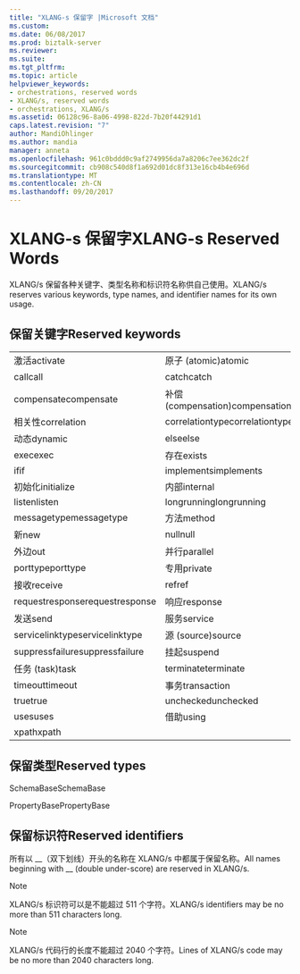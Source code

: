 ```yaml
---
title: "XLANG-s 保留字 |Microsoft 文档"
ms.custom: 
ms.date: 06/08/2017
ms.prod: biztalk-server
ms.reviewer: 
ms.suite: 
ms.tgt_pltfrm: 
ms.topic: article
helpviewer_keywords:
- orchestrations, reserved words
- XLANG/s, reserved words
- orchestrations, XLANG/s
ms.assetid: 06128c96-8a06-4998-822d-7b20f44291d1
caps.latest.revision: "7"
author: MandiOhlinger
ms.author: mandia
manager: anneta
ms.openlocfilehash: 961c0bddd0c9af2749956da7a8206c7ee362dc2f
ms.sourcegitcommit: cb908c540d8f1a692d01dc8f313e16cb4b4e696d
ms.translationtype: MT
ms.contentlocale: zh-CN
ms.lasthandoff: 09/20/2017
---
```

# <a name="xlang-s-reserved-words"></a><span data-ttu-id="7b21e-102">XLANG-s 保留字</span><span class="sxs-lookup"><span data-stu-id="7b21e-102">XLANG-s Reserved Words</span></span>
<span data-ttu-id="7b21e-103">XLANG/s 保留各种关键字、类型名称和标识符名称供自己使用。</span><span class="sxs-lookup"><span data-stu-id="7b21e-103">XLANG/s reserves various keywords, type names, and identifier names for its own usage.</span></span>  
  
## <a name="reserved-keywords"></a><span data-ttu-id="7b21e-104">保留关键字</span><span class="sxs-lookup"><span data-stu-id="7b21e-104">Reserved keywords</span></span>  
  
||||  
|-|-|-|  
|<span data-ttu-id="7b21e-105">激活</span><span class="sxs-lookup"><span data-stu-id="7b21e-105">activate</span></span>|<span data-ttu-id="7b21e-106">原子 (atomic)</span><span class="sxs-lookup"><span data-stu-id="7b21e-106">atomic</span></span>|<span data-ttu-id="7b21e-107">body</span><span class="sxs-lookup"><span data-stu-id="7b21e-107">body</span></span>|  
|<span data-ttu-id="7b21e-108">call</span><span class="sxs-lookup"><span data-stu-id="7b21e-108">call</span></span>|<span data-ttu-id="7b21e-109">catch</span><span class="sxs-lookup"><span data-stu-id="7b21e-109">catch</span></span>|<span data-ttu-id="7b21e-110">已选中</span><span class="sxs-lookup"><span data-stu-id="7b21e-110">checked</span></span>|  
|<span data-ttu-id="7b21e-111">compensate</span><span class="sxs-lookup"><span data-stu-id="7b21e-111">compensate</span></span>|<span data-ttu-id="7b21e-112">补偿 (compensation)</span><span class="sxs-lookup"><span data-stu-id="7b21e-112">compensation</span></span>|<span data-ttu-id="7b21e-113">construct</span><span class="sxs-lookup"><span data-stu-id="7b21e-113">construct</span></span>|  
|<span data-ttu-id="7b21e-114">相关性</span><span class="sxs-lookup"><span data-stu-id="7b21e-114">correlation</span></span>|<span data-ttu-id="7b21e-115">correlationtype</span><span class="sxs-lookup"><span data-stu-id="7b21e-115">correlationtype</span></span>|<span data-ttu-id="7b21e-116">delay</span><span class="sxs-lookup"><span data-stu-id="7b21e-116">delay</span></span>|  
|<span data-ttu-id="7b21e-117">动态</span><span class="sxs-lookup"><span data-stu-id="7b21e-117">dynamic</span></span>|<span data-ttu-id="7b21e-118">else</span><span class="sxs-lookup"><span data-stu-id="7b21e-118">else</span></span>|<span data-ttu-id="7b21e-119">异常</span><span class="sxs-lookup"><span data-stu-id="7b21e-119">exceptions</span></span>|  
|<span data-ttu-id="7b21e-120">exec</span><span class="sxs-lookup"><span data-stu-id="7b21e-120">exec</span></span>|<span data-ttu-id="7b21e-121">存在</span><span class="sxs-lookup"><span data-stu-id="7b21e-121">exists</span></span>|<span data-ttu-id="7b21e-122">false</span><span class="sxs-lookup"><span data-stu-id="7b21e-122">false</span></span>|  
|<span data-ttu-id="7b21e-123">if</span><span class="sxs-lookup"><span data-stu-id="7b21e-123">if</span></span>|<span data-ttu-id="7b21e-124">implements</span><span class="sxs-lookup"><span data-stu-id="7b21e-124">implements</span></span>|<span data-ttu-id="7b21e-125">in</span><span class="sxs-lookup"><span data-stu-id="7b21e-125">in</span></span>|  
|<span data-ttu-id="7b21e-126">初始化</span><span class="sxs-lookup"><span data-stu-id="7b21e-126">initialize</span></span>|<span data-ttu-id="7b21e-127">内部</span><span class="sxs-lookup"><span data-stu-id="7b21e-127">internal</span></span>|<span data-ttu-id="7b21e-128">link</span><span class="sxs-lookup"><span data-stu-id="7b21e-128">link</span></span>|  
|<span data-ttu-id="7b21e-129">listen</span><span class="sxs-lookup"><span data-stu-id="7b21e-129">listen</span></span>|<span data-ttu-id="7b21e-130">longrunning</span><span class="sxs-lookup"><span data-stu-id="7b21e-130">longrunning</span></span>|<span data-ttu-id="7b21e-131">message</span><span class="sxs-lookup"><span data-stu-id="7b21e-131">message</span></span>|  
|<span data-ttu-id="7b21e-132">messagetype</span><span class="sxs-lookup"><span data-stu-id="7b21e-132">messagetype</span></span>|<span data-ttu-id="7b21e-133">方法</span><span class="sxs-lookup"><span data-stu-id="7b21e-133">method</span></span>|<span data-ttu-id="7b21e-134">module</span><span class="sxs-lookup"><span data-stu-id="7b21e-134">module</span></span>|  
|<span data-ttu-id="7b21e-135">新</span><span class="sxs-lookup"><span data-stu-id="7b21e-135">new</span></span>|<span data-ttu-id="7b21e-136">null</span><span class="sxs-lookup"><span data-stu-id="7b21e-136">null</span></span>|<span data-ttu-id="7b21e-137">oneway</span><span class="sxs-lookup"><span data-stu-id="7b21e-137">oneway</span></span>|  
|<span data-ttu-id="7b21e-138">外边</span><span class="sxs-lookup"><span data-stu-id="7b21e-138">out</span></span>|<span data-ttu-id="7b21e-139">并行</span><span class="sxs-lookup"><span data-stu-id="7b21e-139">parallel</span></span>|<span data-ttu-id="7b21e-140">port</span><span class="sxs-lookup"><span data-stu-id="7b21e-140">port</span></span>|  
|<span data-ttu-id="7b21e-141">porttype</span><span class="sxs-lookup"><span data-stu-id="7b21e-141">porttype</span></span>|<span data-ttu-id="7b21e-142">专用</span><span class="sxs-lookup"><span data-stu-id="7b21e-142">private</span></span>|<span data-ttu-id="7b21e-143">public</span><span class="sxs-lookup"><span data-stu-id="7b21e-143">public</span></span>|  
|<span data-ttu-id="7b21e-144">接收</span><span class="sxs-lookup"><span data-stu-id="7b21e-144">receive</span></span>|<span data-ttu-id="7b21e-145">ref</span><span class="sxs-lookup"><span data-stu-id="7b21e-145">ref</span></span>|<span data-ttu-id="7b21e-146">request</span><span class="sxs-lookup"><span data-stu-id="7b21e-146">request</span></span>|  
|<span data-ttu-id="7b21e-147">requestresponse</span><span class="sxs-lookup"><span data-stu-id="7b21e-147">requestresponse</span></span>|<span data-ttu-id="7b21e-148">响应</span><span class="sxs-lookup"><span data-stu-id="7b21e-148">response</span></span>|<span data-ttu-id="7b21e-149">作用域</span><span class="sxs-lookup"><span data-stu-id="7b21e-149">scope</span></span>|  
|<span data-ttu-id="7b21e-150">发送</span><span class="sxs-lookup"><span data-stu-id="7b21e-150">send</span></span>|<span data-ttu-id="7b21e-151">服务</span><span class="sxs-lookup"><span data-stu-id="7b21e-151">service</span></span>|<span data-ttu-id="7b21e-152">servicelink</span><span class="sxs-lookup"><span data-stu-id="7b21e-152">servicelink</span></span>|  
|<span data-ttu-id="7b21e-153">servicelinktype</span><span class="sxs-lookup"><span data-stu-id="7b21e-153">servicelinktype</span></span>|<span data-ttu-id="7b21e-154">源 (source)</span><span class="sxs-lookup"><span data-stu-id="7b21e-154">source</span></span>|<span data-ttu-id="7b21e-155">succeeded</span><span class="sxs-lookup"><span data-stu-id="7b21e-155">succeeded</span></span>|  
|<span data-ttu-id="7b21e-156">suppressfailure</span><span class="sxs-lookup"><span data-stu-id="7b21e-156">suppressfailure</span></span>|<span data-ttu-id="7b21e-157">挂起</span><span class="sxs-lookup"><span data-stu-id="7b21e-157">suspend</span></span>|<span data-ttu-id="7b21e-158">target</span><span class="sxs-lookup"><span data-stu-id="7b21e-158">target</span></span>|  
|<span data-ttu-id="7b21e-159">任务 (task)</span><span class="sxs-lookup"><span data-stu-id="7b21e-159">task</span></span>|<span data-ttu-id="7b21e-160">terminate</span><span class="sxs-lookup"><span data-stu-id="7b21e-160">terminate</span></span>|<span data-ttu-id="7b21e-161">throw</span><span class="sxs-lookup"><span data-stu-id="7b21e-161">throw</span></span>|  
|<span data-ttu-id="7b21e-162">timeout</span><span class="sxs-lookup"><span data-stu-id="7b21e-162">timeout</span></span>|<span data-ttu-id="7b21e-163">事务</span><span class="sxs-lookup"><span data-stu-id="7b21e-163">transaction</span></span>|<span data-ttu-id="7b21e-164">转换</span><span class="sxs-lookup"><span data-stu-id="7b21e-164">transform</span></span>|  
|<span data-ttu-id="7b21e-165">true</span><span class="sxs-lookup"><span data-stu-id="7b21e-165">true</span></span>|<span data-ttu-id="7b21e-166">unchecked</span><span class="sxs-lookup"><span data-stu-id="7b21e-166">unchecked</span></span>|<span data-ttu-id="7b21e-167">until</span><span class="sxs-lookup"><span data-stu-id="7b21e-167">until</span></span>|  
|<span data-ttu-id="7b21e-168">uses</span><span class="sxs-lookup"><span data-stu-id="7b21e-168">uses</span></span>|<span data-ttu-id="7b21e-169">借助</span><span class="sxs-lookup"><span data-stu-id="7b21e-169">using</span></span>|<span data-ttu-id="7b21e-170">while</span><span class="sxs-lookup"><span data-stu-id="7b21e-170">while</span></span>|  
|<span data-ttu-id="7b21e-171">xpath</span><span class="sxs-lookup"><span data-stu-id="7b21e-171">xpath</span></span>|||  
  
## <a name="reserved-types"></a><span data-ttu-id="7b21e-172">保留类型</span><span class="sxs-lookup"><span data-stu-id="7b21e-172">Reserved types</span></span>  
 <span data-ttu-id="7b21e-173">SchemaBase</span><span class="sxs-lookup"><span data-stu-id="7b21e-173">SchemaBase</span></span>  
  
 <span data-ttu-id="7b21e-174">PropertyBase</span><span class="sxs-lookup"><span data-stu-id="7b21e-174">PropertyBase</span></span>  
  
## <a name="reserved-identifiers"></a><span data-ttu-id="7b21e-175">保留标识符</span><span class="sxs-lookup"><span data-stu-id="7b21e-175">Reserved identifiers</span></span>  
 <span data-ttu-id="7b21e-176">所有以 __（双下划线）开头的名称在 XLANG/s 中都属于保留名称。</span><span class="sxs-lookup"><span data-stu-id="7b21e-176">All names beginning with __ (double under-score) are reserved in XLANG/s.</span></span>  
  
> [!NOTE]
>  <span data-ttu-id="7b21e-177">XLANG/s 标识符可以是不能超过 511 个字符。</span><span class="sxs-lookup"><span data-stu-id="7b21e-177">XLANG/s identifiers may be no more than 511 characters long.</span></span>  
  
> [!NOTE]
>  <span data-ttu-id="7b21e-178">XLANG/s 代码行的长度不能超过 2040 个字符。</span><span class="sxs-lookup"><span data-stu-id="7b21e-178">Lines of XLANG/s code may be no more than 2040 characters long.</span></span>
